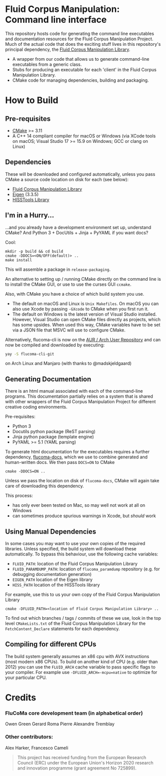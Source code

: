 # Fluid Corpus Manipulation: Command line interface

This repository hosts code for generating the command line executables and documentation resources for the Fluid Corpus Manipulation Project. Much of the actual code that does the exciting stuff lives in this repository's principal dependency,  the [Fluid Corpus Manipulation Library](https://github.com/flucoma/flucoma-core).

* A wrapper from our code that allows us to generate command-line executables from a generic class.
* Stubs for producing an executable for each 'client' in the Fluid Corpus Manipulation Library.
* CMake code for managing dependencies, building and packaging.

# How to Build

## Pre-requisites

* [CMake](http://cmake.org) >= 3.11
* A C++ 14 compliant compiler for macOS or Windows (via XCode tools on macOS;  Visual Studio 17 >= 15.9 on Windows; GCC or clang on Linux)

## Dependencies

These will be downloaded and configured automatically, unless you pass CMake a source code location on disk for each (see below):

* [Fluid Corpus Manipulation Library](https://github.com/flucoma/flucoma-core)
* [Eigen](https://gitlab.com/libeigen/eigen) (3.3.5)
* [HISSTools Library](https://github.com/AlexHarker/HISSTools_Library)

## I'm in a Hurry...

...and you already have a development environment set up, understand CMake? And Python 3 + DocUtils + Jinja + PyYAML if you want docs?

Cool:

```
mkdir -p build && cd build
cmake -DDOCS=<ON/OFF(default)> ..
make install
```

This will assemble a package in `release-packaging`.

An alternative to setting up / running CMake directly on the command line is to install the CMake GUI, or use to use the curses GUI `ccmake`.

Also, with CMake you have a choice of which build system you use.

* The default on macOS and Linux is `Unix Makefiles`. On macOS you can also use Xcode by passing `-GXcode` to CMake when you first run it.
* The default on Windows is the latest version of Visual Studio installed. However, Visual Studio can open CMake files directly as projects, which has some upsides. When used this way, CMake variables have to be set via a JSON file that MSVC will use to configure CMake.

Alternatively, flucoma-cli is now on the [AUR / Arch User Repository](https://aur.archlinux.org/packages/flucoma-cli-git/) and can now be compiled and downloaded by executing:
```bash
yay -S flucoma-cli-git
```
on Arch Linux and Manjaro (with thanks to @madskjeldgaard)


## Generating Documentation

There is an html manual associated with each of the command-line programs. This documentation partially relies on a system that is shared with other wrappers of the Fluid Corpus Manipulation Project for different creative coding environments.

Pre-requisites:

* Python 3
* Docutils python package (ReST parsing)
* Jinja python package (template engine)
* PyYAML >= 5.1 (YAML parsing)

To generate html documentation for the executables requires a further dependency, [flucoma-docs](https://github.com/flucoma/flucoma-docs), which we use to combine generated and human-written docs. We then pass `DOCS=ON` to CMake
```
cmake -DDOCS=ON ..
```
Unless we pass the location on disk of `flucoma-docs`, CMake will again take care of downloading this dependency.

This process:

* has only ever been tested on Mac, so may well not work at all on Windows
* can sometimes produce spurious warnings in Xcode, but *should* work

## Using Manual Dependencies

In some cases you may want to use your own copies of the required libraries. Unless specified, the build system will download these automatically. To bypass this behaviour, use the following cache variables:

* `FLUID_PATH`: location of the Fluid Corpus Manipulation Library
* `FLUID_PARAMDUMP_PATH`: location of `flucoma_paramdump` repository  (e.g. for debugging documentation generation)
* `EIGEN_PATH` location of the Eigen library
* `HISS_PATH` location of the HISSTools library

For example, use this to us your own copy of the Fluid Corpus Manipulation Library

```
cmake -DFLUID_PATH=<location of Fluid Corpus Manipulation Library> ..
```
To find out which branches / tags / commits of these we use, look in the top level `CMakeLists.txt` of the  Fluid Corpus Manipulation Library for the `FetchContent_Declare` statements for each dependency.

## Compiling for different CPUs
The build system generally assumes an x86 cpu with AVX instructions (most modern x86 CPUs). To build on another kind of CPU (e.g. older than 2012) you can use the `FLUID_ARCH` cache variable to pass specific flags to your compiler. For example use `-DFLUID_ARCH=-mcpu=native` to optimize for your particular CPU.

# Credits 
### FluCoMa core development team (in alphabetical order)
Owen Green 
Gerard Roma
Pierre Alexandre Tremblay

### Other contributors:
Alex Harker, Francesco Cameli

> This project has received funding from the European Research Council (ERC) under the European Union's Horizon 2020 research and innovation programme (grant agreement No 725899).
